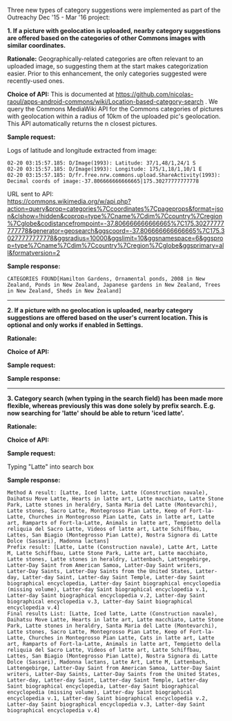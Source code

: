 Three new types of category suggestions were implemented as part of the Outreachy Dec '15 - Mar '16 project:

**1. If a picture with geolocation is uploaded, nearby category suggestions are offered based on the categories of other Commons images with similar coordinates.**

**Rationale:** Geographically-related categories are often relevant to an uploaded image, so suggesting them at the start makes categorization easier. Prior to this enhancement, the only categories suggested were recently-used ones.

**Choice of API:** This is documented at https://github.com/nicolas-raoul/apps-android-commons/wiki/Location-based-category-search . We query the Commons MediaWiki API for the Commons categories of pictures with geolocation within a radius of 10km of the uploaded pic's geolocation. This API automatically returns the n closest pictures.

**Sample request:** 

Logs of latitude and longitude extracted from image:

    02-20 03:15:57.185: D/Image(1993): Latitude: 37/1,48/1,24/1 S
    02-20 03:15:57.185: D/Image(1993): Longitude: 175/1,18/1,10/1 E
    02-20 03:15:57.185: D/fr.free.nrw.commons.upload.ShareActivity(1993): Decimal coords of image:-37.806666666666665|175.30277777777778

URL sent to API:    
https://commons.wikimedia.org/w/api.php?action=query&prop=categories%7Ccoordinates%7Cpageprops&format=json&clshow=!hidden&coprop=type%7Cname%7Cdim%7Ccountry%7Cregion%7Cglobe&codistancefrompoint=-37.806666666666665%7C175.30277777777778&generator=geosearch&ggscoord=-37.806666666666665%7C175.30277777777778&ggsradius=10000&ggslimit=10&ggsnamespace=6&ggsprop=type%7Cname%7Cdim%7Ccountry%7Cregion%7Cglobe&ggsprimary=all&formatversion=2

**Sample response:**

    CATEGORIES FOUND[Hamilton Gardens, Ornamental ponds, 2008 in New Zealand, Ponds in New Zealand, Japanese gardens in New Zealand, Trees in New Zealand, Sheds in New Zealand]


***


**2. If a picture with no geolocation is uploaded, nearby category suggestions are offered based on the user's current location. This is optional and only works if enabled in Settings.**

**Rationale:**

**Choice of API:**

**Sample request:**

**Sample response:**




***


**3. Category search (when typing in the search field) has been made more flexible, whereas previously this was done solely by prefix search. E.g. now searching for 'latte' should be able to return 'iced latte'.**

**Rationale:** 

**Choice of API:**

**Sample request:**

Typing "Latte" into search box

**Sample response:**


    Method A result: [Latte, Iced latte, Latte (Construction navale), Daihatsu Move Latte, Hearts in latte art, Latte macchiato, Latte Stone Park, Latte stones in heraldry, Santa Maria del Latte (Montevarchi), Latte stones, Sacro Latte, Montegrosso Pian Latte, Keep of Fort-la-Latte, Churches in Montegrosso Pian Latte, Cats in latte art, Latte art, Ramparts of Fort-la-Latte, Animals in latte art, Tempietto della reliquia del Sacro Latte, Videos of latte art, Latte Schiffbau, Lattes, San Biagio (Montegrosso Pian Latte), Nostra Signora di Latte Dolce (Sassari), Madonna lactans]
    Prefix result: [Latte, Latte (Construction navale), Latte Art, Latte M, Latte Schiffbau, Latte Stone Park, Latte art, Latte macchiato, Latte stones, Latte stones in heraldry, Lattenbach, Lattengebirge, Latter-Day Saint from American Samoa, Latter-Day Saint writers, Latter-Day Saints, Latter-Day Saints from the United States, Latter-day, Latter-day Saint, Latter-day Saint Temple, Latter-day Saint biographical encyclopedia, Latter-day Saint biographical encyclopedia (missing volume), Latter-day Saint biographical encyclopedia v.1, Latter-day Saint biographical encyclopedia v.2, Latter-day Saint biographical encyclopedia v.3, Latter-day Saint biographical encyclopedia v.4]
    Final results List: [Latte, Iced latte, Latte (Construction navale), Daihatsu Move Latte, Hearts in latte art, Latte macchiato, Latte Stone Park, Latte stones in heraldry, Santa Maria del Latte (Montevarchi), Latte stones, Sacro Latte, Montegrosso Pian Latte, Keep of Fort-la-Latte, Churches in Montegrosso Pian Latte, Cats in latte art, Latte art, Ramparts of Fort-la-Latte, Animals in latte art, Tempietto della reliquia del Sacro Latte, Videos of latte art, Latte Schiffbau, Lattes, San Biagio (Montegrosso Pian Latte), Nostra Signora di Latte Dolce (Sassari), Madonna lactans, Latte Art, Latte M, Lattenbach, Lattengebirge, Latter-Day Saint from American Samoa, Latter-Day Saint writers, Latter-Day Saints, Latter-Day Saints from the United States, Latter-day, Latter-day Saint, Latter-day Saint Temple, Latter-day Saint biographical encyclopedia, Latter-day Saint biographical encyclopedia (missing volume), Latter-day Saint biographical encyclopedia v.1, Latter-day Saint biographical encyclopedia v.2, Latter-day Saint biographical encyclopedia v.3, Latter-day Saint biographical encyclopedia v.4]